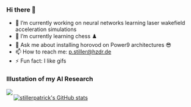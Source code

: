 ### Hi there 👋
- 🔭 I’m currently working on neural networks learning laser wakefield acceleration simulations
- 🌱 I’m currently learning chess ♟️
- 💬 Ask me about installing horovod on Power9 architectures 😎
- 📫 How to reach me: p.stiller@hzdr.de
- ⚡ Fun fact: I like gifs

### Illustation of my AI Research
<img align="left" src="https://media.giphy.com/media/M6g4ioAhwkNFe/giphy.gif"/> 

<!--
**StillerPatrick/StillerPatrick** is a ✨ _special_ ✨ repository because its `README.md` (this file) appears on your GitHub profile.

Here are some ideas to get you started:

- 🔭 I’m currently working on ...
- 🌱 I’m currently learning ...
- 👯 I’m looking to collaborate on ...
- 🤔 I’m looking for help with ...
- 💬 Ask me about ...
- 📫 How to reach me: ...
- 😄 Pronouns: ...
- ⚡ Fun fact: ...
-->

<div style="float:left;">
  
[![stillerpatrick's GitHub stats](https://github-readme-stats.vercel.app/api?username=stillerpatrick&count_private=true&show_icons=true)](https://github-readme-stats.vercel.app/api?username=stillerpatrick&count_private=true&show_icons=true)
</center>
</div>
